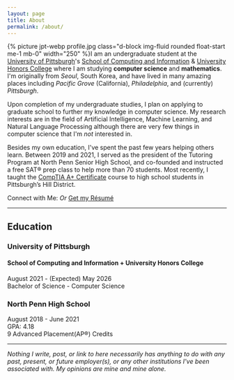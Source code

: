 ```yaml
---
layout: page
title: About
permalink: /about/
---
```

{% picture jpt-webp profile.jpg class="d-block img-fluid rounded float-start me-1 mb-0" width="250" %}I am an undergraduate student at the [University of Pittsburgh](https://pitt.edu)'s [School of Computing and Information](https://sci.pitt.edu) & [University Honors College](https://www.honorscollege.pitt.edu) where I am studying **computer science** and **mathematics**. I'm originally from *Seoul*, South Korea, and have lived in many amazing places including *Pacific Grove* (California), *Philadelphia*, and (currently) *Pittsburgh*.  

Upon completion of my undergraduate studies, I plan on applying to graduate school to further my knowledge in computer science. My research interests are in the field of Artificial Intelligence, Machine Learning, and Natural Language Processing although there are very few things in computer science that I'm *not* interested in.  

Besides my own education, I've spent the past few years helping others learn. Between 2019 and 2021, I served as the president of the Tutoring Program at North Penn Senior High School, and co-founded and instructed a free SAT® prep class to help more than 70 students. Most recently, I taught the [CompTIA A+ Certificate](https://www.comptia.org/certifications/a) course to high school students in Pittsburgh’s Hill District.  

<p class="text-center">Connect with Me:
  <a class="social-icon" href="{{'/contacts' | prepend: site.baseurl}}"><i class="fa-solid fa-message"></i></a>
  <a class="social-icon" href="mailto:{{ site.email }}"><i class="fas fa-envelope"></i></a>
  <a class="social-icon" href="https://linkedin.com/in/{{ site.linkedin_username }}"> <i class="fab fa-linkedin-in"></i></a>
  <a class="social-icon" href="https://github.com/{{ site.github_username }}"><i class="fab fa-github"></i></a>
  <a class="social-icon" href="https://twitter.com/{{ site.twitter_username }}"><i class="fab fa-twitter"></i></a>
  <a class="social-icon" href="https://instagram.com/{{ site.instagram_username }}"><i class="fab fa-instagram"></i></a>
  <em>Or</em>
  <a class="btn btn-outline-dark" href="{{ '/assets/Resume.pdf' | prepend: site.baseurl }}">Get my Résumé</a>
</p>

---

## Education

### <i class="pitt-icon"></i>University of Pittsburgh
#### School of Computing and Information + University Honors College
August 2021 - (Expected) May 2026  
Bachelor of Science - Computer Science  

### <i class="nphs-icon"></i>North Penn High School
August 2018 - June 2021  
GPA: 4.18  
9 Advanced Placement(AP®) Credits  

---

_Nothing I write, post, or link to here necessarily has anything to do with any past, present, or future employer(s), or any other institutions I've been associated with. My opinions are mine and mine alone._  
<br>

<link rel="stylesheet" href="{{"/assets/icons.css" | absolute_url }}">